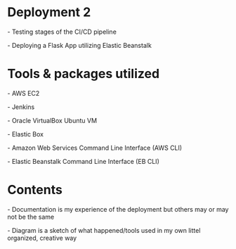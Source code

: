 # Deployment 2
<p> - Testing stages of the CI/CD pipeline</p>
<p>- Deploying a Flask App utilizing Elastic Beanstalk </p>
    
# Tools & packages utilized
<p> - AWS EC2 </p>
<p> - Jenkins </p>
<p> - Oracle VirtualBox Ubuntu VM </p>
<p> - Elastic Box </p>
<p> - Amazon Web Services Command Line Interface (AWS CLI) </p>
<p> - Elastic Beanstalk Command Line Interface (EB CLI) </p>
    
# Contents 
<p> - Documentation is my experience of the deployment but others may or 
may not be the same </p>
<p> - Diagram is a sketch of what happened/tools used in my own littel organized,
    creative way </p>
    
    
